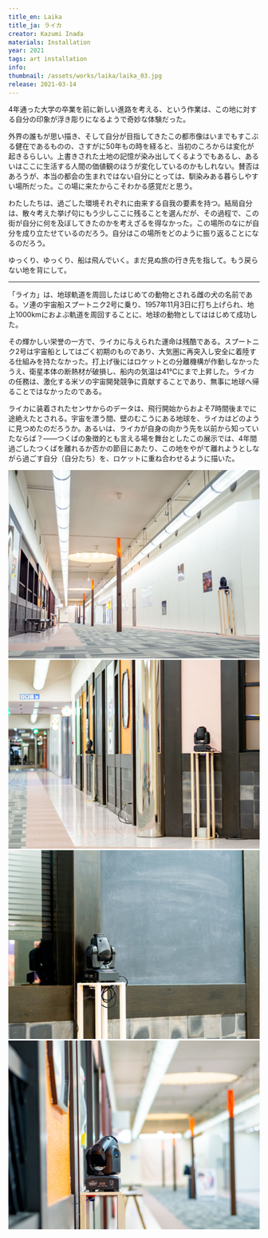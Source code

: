 ```yaml
---
title_en: Laika
title_ja: ライカ
creator: Kazumi Inada
materials: Installation
year: 2021
tags: art installation
info: 
thumbnail: /assets/works/laika/laika_03.jpg
release: 2021-03-14
---
```


4年通った大学の卒業を前に新しい進路を考える、という作業は、この地に対する自分の印象が浮き彫りになるようで奇妙な体験だった。

外界の誰もが思い描き、そして自分が目指してきたこの都市像はいまでもすこぶる健在であるものの、さすがに50年もの時を経ると、当初のころからは変化が起きるらしい。上書きされた土地の記憶が染み出してくるようでもあるし、あるいはここに生活する人間の価値観のほうが変化しているのかもしれない。賛否はあろうが、本当の都会の生まれではない自分にとっては、馴染みある暮らしやすい場所だった。この場に来たからこそわかる感覚だと思う。

わたしたちは、過ごした環境それぞれに由来する自我の要素を持つ。結局自分は、散々考えた挙げ句にもう少しここに残ることを選んだが、その過程で、この街が自分に何を及ぼしてきたのかを考えざるを得なかった。この場所のなにが自分を成り立たせているのだろう。自分はこの場所をどのように振り返ることになるのだろう。

ゆっくり、ゆっくり、船は飛んでいく。まだ見ぬ旅の行き先を指して。もう戻らない地を背にして。

---

「ライカ」は、地球軌道を周回したはじめての動物とされる雌の犬の名前である。ソ連の宇宙船スプートニク2号に乗り、1957年11月3日に打ち上げられ、地上1000kmにおよぶ軌道を周回することに、地球の動物としてははじめて成功した。

その輝かしい栄誉の一方で、ライカに与えられた運命は残酷である。スプートニク2号は宇宙船としてはごく初期のものであり、大気圏に再突入し安全に着陸する仕組みを持たなかった。打上げ後にはロケットとの分離機構が作動しなかったうえ、衛星本体の断熱材が破損し、船内の気温は41℃にまで上昇した。ライカの任務は、激化する米ソの宇宙開発競争に貢献することであり、無事に地球へ帰ることではなかったのである。

ライカに装着されたセンサからのデータは、飛行開始からおよそ7時間後までに途絶えたとされる。宇宙を漂う間、壁のむこうにある地球を、ライカはどのように見つめたのだろうか。あるいは、ライカが自身の向かう先を以前から知っていたならば？――つくばの象徴的とも言える場を舞台としたこの展示では、4年間過ごしたつくばを離れるか否かの節目にあたり、この地をやがて離れようとしながら過ごす自分（自分たち）を、ロケットに重ね合わせるように描いた。

![](/assets/works/laika/laika_00.jpg)
![](/assets/works/laika/laika_01.jpg)
![](/assets/works/laika/laika_02.jpg)
![](/assets/works/laika/laika_03.jpg)
